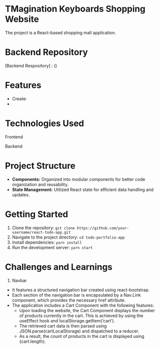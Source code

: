 # TMagination Keyboards Shopping Website

The project is a React-based shopping mall application.

# Backend Repository

[Backend Respository] : ()

# Features

- Create:
-

# Technologies Used

Frontend

Backend

# Project Structure

- **Components:** Organized into modular components for better code organization and reusability.
- **State Management:** Utilized React state for efficient data handling and updates.

# Getting Started

1. Clone the repository: `git clone https://github.com/your-username/react-todo-app.git`
2. Navigate to the project directory: `cd todo-portfolio-app`
3. Install dependencies: `yarn install`
4. Run the development server: `yarn start`

# Challenges and Learnings

1. Navbar

- It features a structured navigation bar created using react-bootstrap.
- Each section of the navigation bar is encapsulated by a Nav.Link component, which provides the necessary href attribute.
- The application includes a Cart Component with the following features:
  - Upon loading the website, the Cart Component displays the number of products currently in the cart. This is achieved by using the useEffect hook and localStorage.getItem(‘cart’).
  - The retrieved cart data is then parsed using JSON.parse(cartLocalStorage) and dispatched to a reducer.
  - As a result, the count of products in the cart is displayed using {cart.length}.
